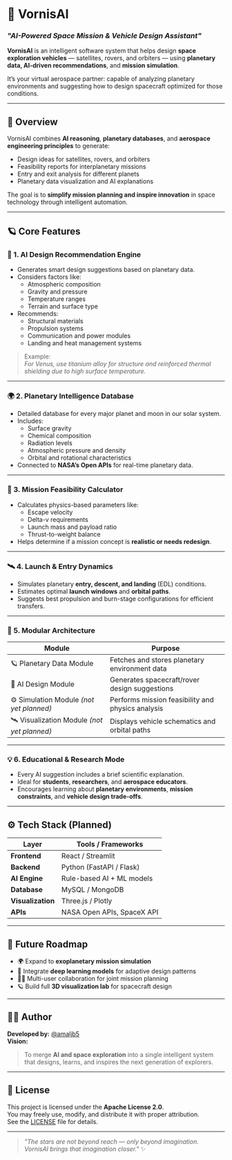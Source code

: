 # 🚀 VornisAI  
### _"AI-Powered Space Mission & Vehicle Design Assistant"_

**VornisAI** is an intelligent software system that helps design **space exploration vehicles** — satellites, rovers, and orbiters — using **planetary data, AI-driven recommendations**, and **mission simulation**.  

It’s your virtual aerospace partner: capable of analyzing planetary environments and suggesting how to design spacecraft optimized for those conditions.  

---

## 🌌 Overview

VornisAI combines **AI reasoning**, **planetary databases**, and **aerospace engineering principles** to generate:
- Design ideas for satellites, rovers, and orbiters  
- Feasibility reports for interplanetary missions  
- Entry and exit analysis for different planets  
- Planetary data visualization and AI explanations  

The goal is to **simplify mission planning and inspire innovation** in space technology through intelligent automation.

---

## 🪐 Core Features

### 🧠 1. AI Design Recommendation Engine
- Generates smart design suggestions based on planetary data.  
- Considers factors like:
  - Atmospheric composition  
  - Gravity and pressure  
  - Temperature ranges  
  - Terrain and surface type  
- Recommends:
  - Structural materials  
  - Propulsion systems  
  - Communication and power modules  
  - Landing and heat management systems  

> Example:  
> _For Venus, use titanium alloy for structure and reinforced thermal shielding due to high surface temperature._

---

### 🌍 2. Planetary Intelligence Database
- Detailed database for every major planet and moon in our solar system.  
- Includes:
  - Surface gravity  
  - Chemical composition  
  - Radiation levels  
  - Atmospheric pressure and density  
  - Orbital and rotational characteristics  
- Connected to **NASA’s Open APIs** for real-time planetary data.  

---

### 🚀 3. Mission Feasibility Calculator
- Calculates physics-based parameters like:
  - Escape velocity  
  - Delta-v requirements  
  - Launch mass and payload ratio  
  - Thrust-to-weight balance  
- Helps determine if a mission concept is **realistic or needs redesign**.  

---

### 🛰️ 4. Launch & Entry Dynamics
- Simulates planetary **entry, descent, and landing** (EDL) conditions.  
- Estimates optimal **launch windows** and **orbital paths**.  
- Suggests best propulsion and burn-stage configurations for efficient transfers.  

---

### 🧩 5. Modular Architecture
| Module | Purpose |
|---------|----------|
| 🪐 Planetary Data Module | Fetches and stores planetary environment data |
| 🧠 AI Design Module | Generates spacecraft/rover design suggestions |
| ⚙️ Simulation Module *(not yet planned)*| Performs mission feasibility and physics analysis |
| 🛰️ Visualization Module *(not yet planned)* | Displays vehicle schematics and orbital paths |

---

### 💡 6. Educational & Research Mode
- Every AI suggestion includes a brief scientific explanation.  
- Ideal for **students**, **researchers**, and **aerospace educators**.  
- Encourages learning about **planetary environments**, **mission constraints**, and **vehicle design trade-offs**.  

---

## ⚙️ Tech Stack (Planned)

| Layer | Tools / Frameworks |
|--------|---------------------|
| **Frontend** | React / Streamlit |
| **Backend** | Python (FastAPI / Flask) |
| **AI Engine** | Rule-based AI + ML models |
| **Database** | MySQL / MongoDB |
| **Visualization** | Three.js / Plotly |
| **APIs** | NASA Open APIs, SpaceX API |

---

## 🌠 Future Roadmap
- 🌍 Expand to **exoplanetary mission simulation**  
- 🤖 Integrate **deep learning models** for adaptive design patterns  
- 🧑‍🚀 Multi-user collaboration for joint mission planning  
- 🪐 Build full **3D visualization lab** for spacecraft design  

---

## 🧑‍💻 Author
**Developed by:** [@amaljb5](https://github.com/amaljb5)  
**Vision:**  
> To merge **AI and space exploration** into a single intelligent system that designs, learns, and inspires the next generation of explorers.

---

## 📜 License
This project is licensed under the **Apache License 2.0**.  
You may freely use, modify, and distribute it with proper attribution.  
See the [LICENSE](./LICENSE) file for details.  

---

> _"The stars are not beyond reach — only beyond imagination.  
VornisAI brings that imagination closer."_ ✨
